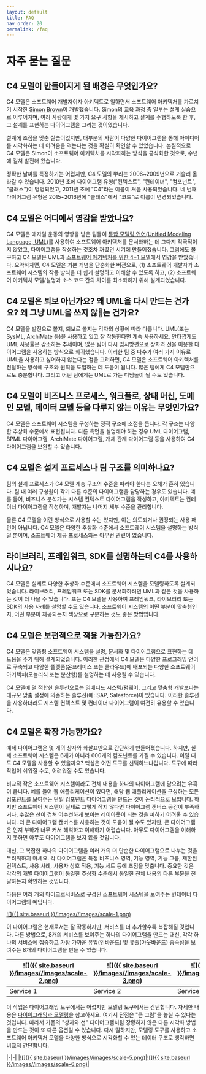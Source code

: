 ```yaml
---
layout: default
title: FAQ
nav_order: 20
permalink: /faq
---
```


# 자주 묻는 질문

## C4 모델이 만들어지게 된 배경은 무엇인가요?

C4 모델은 소프트웨어 개발자이자 아키텍트로 일하면서 소프트웨어 아키텍처를 가르치기 시작한 [Simon Brown](http://simonbrown.je)이 개발했습니다. Simon의 교육 과정 중 일부는 설계 실습으로 이루어지며, 여러 사람에게 몇 가지 요구 사항을 제시하고 설계를 수행하도록 한 후, 그 설계를 표현하는 다이어그램을 그리는 것이었습니다.

설계에 초점을 맞춘 실습이었지만, 대부분의 사람이 다양한 다이어그램을 통해 아이디어를 시각화하는 데 어려움을 겪는다는 것을 확실히 확인할 수 있었습니다. 본질적으로 C4 모델은 Simon이 소프트웨어 아키텍처를 시각화하는 방식을 공식화한 것으로, 수년에 걸쳐 발전해 왔습니다.

정확한 날짜를 특정하기는 어렵지만, C4 모델의 뿌리는 2006~2009년으로 거슬러 올라갈 수 있습니다. 2010년 초에 다이어그램 유형("컨텍스트", "컨테이너", "컴포넌트", "클래스")이 명명되었고, 2011년 초에 "C4"라는 이름이 처음 사용되었습니다. 네 번째 다이어그램 유형은 2015~2016년에 "클래스"에서 "코드"로 이름이 변경되었습니다.

## C4 모델은 어디에서 영감을 받았나요?

C4 모델은 애자일 운동의 영향을 받은 팀들이 [통합 모델링 언어(Unified Modeling Language, UML)](https://en.wikipedia.org/wiki/Unified_Modeling_Language)를 사용하여 소프트웨어 아키텍처를 문서화하는 데 그다지 적극적이지 않았고, 다이어그램을 작성하는 것조차 꺼렸던 시기에 만들어졌습니다. 그럼에도 불구하고 C4 모델은 UML과 [소프트웨어 아키텍처를 위한 4+1 모델](https://en.wikipedia.org/wiki/4%2B1_architectural_view_model)에서 영감을 받았습니다. 요약하자면, C4 모델은 기본 개념을 단순화한 버전으로, (1) 소프트웨어 개발자가 소프트웨어 시스템의 작동 방식을 더 쉽게 설명하고 이해할 수 있도록 하고, (2) 소프트웨어 아키텍처 모델/설명과 소스 코드 간의 차이를 최소화하기 위해 설계되었습니다.

## C4 모델은 퇴보 아닌가요? 왜 UML을 다시 만드는 건가요? 왜 그냥 UML을 쓰지 않는 건가요?

C4 모델을 발전으로 볼지, 퇴보로 볼지는 각자의 상황에 따라 다릅니다. UML(또는 SysML, ArchiMate 등)을 사용하고 있고 잘 작동한다면 계속 사용하세요. 안타깝게도 UML 사용률은 감소하는 추세이며, 많은 팀이 다시 임시방편으로 상자와 선을 이용한 다이어그램을 사용하는 방식으로 회귀했습니다. 이러한 팀 중 다수가 여러 가지 이유로 UML을 사용하고 싶어하지 않는다는 점을 고려하면, C4 모델은 소프트웨어 아키텍처를 전달하는 방식에 구조와 원칙을 도입하는 데 도움이 됩니다. 많은 팀에게 C4 모델만으로도 충분합니다. 그리고 어떤 팀에게는 UML로 가는 디딤돌이 될 수도 있습니다.

## C4 모델이 비즈니스 프로세스, 워크플로, 상태 머신, 도메인 모델, 데이터 모델 등을 다루지 않는 이유는 무엇인가요?

C4 모델은 소프트웨어 시스템을 구성하는 정적 구조에 초점을 둡니다. 각 구조는 다양한 추상화 수준에서 표현됩니다. 다른 측면을 설명해야 하는 경우 UML 다이어그램, BPML 다이어그램, ArchiMate 다이어그램, 개체 관계 다이어그램 등을 사용하여 C4 다이어그램을 보완할 수 있습니다.

## C4 모델은 설계 프로세스나 팀 구조를 의미하나요?

팀의 설계 프로세스가 C4 모델 계층 구조의 수준을 따라야 한다는 오해가 흔히 있습니다. 팀 내 여러 구성원이 각기 다른 수준의 다이어그램을 담당하는 경우도 있습니다. 예를 들어, 비즈니스 분석가는 시스템 컨텍스트 다이어그램을 작성하고, 아키텍트는 컨테이너 다이어그램을 작성하며, 개발자는 나머지 세부 수준을 관리합니다.

물론 C4 모델을 이런 방식으로 사용할 수는 있지만, 이는 의도되거나 권장되는 사용 패턴이 아닙니다. C4 모델은 다양한 추상화 수준에서 소프트웨어 시스템을 설명하는 방식일 뿐이며, 소프트웨어 제공 프로세스와는 아무런 관련이 없습니다.

## 라이브러리, 프레임워크, SDK를 설명하는데 C4를 사용하시나요?

C4 모델은 실제로 다양한 추상화 수준에서 소프트웨어 시스템을 모델링하도록 설계되었습니다. 라이브러리, 프레임워크 또는 SDK를 문서화하려면 UML과 같은 것을 사용하는 것이 더 나을 수 있습니다. 또는 C4 모델을 사용하여 프레임워크, 라이브러리 또는 SDK의 사용 사례를 설명할 수도 있습니다. 소프트웨어 시스템의 어떤 부분이 맞춤형인지, 어떤 부분이 제공되는지 색상으로 구분하는 것도 좋은 방법입니다.

## C4 모델은 보편적으로 적용 가능한가요?

C4 모델은 맞춤형 소프트웨어 시스템을 설명, 문서화 및 다이어그램으로 표현하는 데 도움을 주기 위해 설계되었습니다. 이러한 관점에서 C4 모델은 다양한 프로그래밍 언어로 구축되고 다양한 플랫폼(온프레미스 또는 클라우드)에 배포되는 다양한 소프트웨어 아키텍처(모놀리식 또는 분산형)를 설명하는 데 사용될 수 있습니다.

C4 모델에 덜 적합한 솔루션으로는 임베디드 시스템/펌웨어, 그리고 맞춤형 개발보다는 대규모 맞춤 설정에 의존하는 솔루션(예: SAP, Salesforce)이 있습니다. 이러한 솔루션을 사용하더라도 시스템 컨텍스트 및 컨테이너 다이어그램이 여전히 유용할 수 있습니다.

## C4 모델은 확장 가능한가요?

예제 다이어그램은 몇 개의 상자와 화살표만으로 간단하게 만들어졌습니다. 하지만, 실제 소프트웨어 시스템은 6개가 아니라 600개의 컴포넌트를 가질 수 있습니다. 이럴 때도 C4 모델을 사용할 수 있을까요? 핵심은 어떤 도구를 선택하느냐입니다. 도구에 따라 작업이 쉬워질 수도, 어려워질 수도 있습니다.

비교적 작은 소프트웨어 시스템이라도 전체 내용을 하나의 다이어그램에 담으려는 유혹이 큽니다. 예를 들어 웹 애플리케이션이 있다면, 해당 웹 애플리케이션을 구성하는 모든 컴포넌트를 보여주는 단일 컴포넌트 다이어그램을 만드는 것이 논리적으로 보입니다. 하지만 소프트웨어 시스템이 실제로 그렇게 작지 않다면 다이어그램 캔버스 공간이 부족하거나, 수많은 선이 겹쳐 어수선하게 보이는 레이아웃이 되는 것을 피하기 어려울 수 있습니다. 더 큰 다이어그램 캔버스를 사용하는 것이 도움이 될 수도 있지만, 큰 다이어그램은 인지 부하가 ​​너무 커서 해석하고 이해하기 어렵습니다. 아무도 다이어그램을 이해하지 못하면 아무도 다이어그램을 보지 않을 것입니다.

대신, 그 복잡한 하나의 다이어그램을 여러 개의 더 단순한 다이어그램으로 나누는 것을 두려워하지 마세요. 각 다이어그램은 특정 비즈니스 영역, 기능 영역, 기능 그룹, 제한된 컨텍스트, 사용 사례, 사용자 상호 작용, 기능 세트 등에 초점을 맞춥니다. 중요한 것은 각각의 개별 다이어그램이 동일한 추상화 수준에서 동일한 전체 내용의 다른 부분을 전달하는지 확인하는 것입니다.

다음은 여러 개의 마이크로서비스로 구성된 소프트웨어 시스템을 보여주는 컨테이너 다이어그램의 예입니다.

[![]({{ site.baseurl }}/images//images/scale-1.png)](/images/scale-1.png)

이 다이어그램은 현재로서는 잘 작동하지만, 서비스를 더 추가할수록 복잡해질 것입니다. 다른 방법으로, 8개의 서비스를 보여주는 하나의 다이어그램을 만드는 대신, 각각 하나의 서비스에 집중하고 가장 가까운 유입(인바운드) 및 유출(아웃바운드) 종속성을 보여주는 8개의 다이어그램을 만들 수 있습니다.

|[![]({{ site.baseurl }}/images//images/scale-2.png)](/images/scale-2.png)|[![]({{ site.baseurl }}/images//images/scale-3.png)](/images/scale-3.png)|[![]({{ site.baseurl }}/images//images/scale-4.png)](/images/scale-4.png)|
|-|-|-|
|Service 1|Service 2|Service 3|

이 작업은 다이어그래밍 도구에서는 어렵지만 모델링 도구에서는 간단합니다. 자세한 내용은 [다이어그래밍과 모델링](/tooling#diagramming-vs-modelling)을 참고하세요. 여기서 단점은 "큰 그림"을 놓칠 수 있다는 것입니다. 따라서 기존의 "상자와 선" 다이어그램처럼 장황하지 않은 다른 시각화 방법을 만드는 것이 또 다른 옵션일 수 있습니다. 다시 말하지만, 모델링 도구를 사용하고 소프트웨어 아키텍처 모델을 다양한 방식으로 시각화할 수 있는 데이터 구조로 생각하면 비교적 간단합니다.

|-|-|
|[![]({{ site.baseurl }}/images//images/scale-5.png)](/images/scale-5.png)|[![]({{ site.baseurl }}/images//images/scale-6.png)](/images/scale-6.png)|
